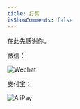 ```yaml
---
title: 打赏
isShowComments: false
---
```


在此先感谢你。

微信：

![Wechat](https://cdn.jsdelivr.net/gh/Restent/Website-Images/PayCode/WeChat.png)

支付宝：

![AliPay](https://cdn.jsdelivr.net/gh/Restent/Website-Images/PayCode/AliPay.jpg)